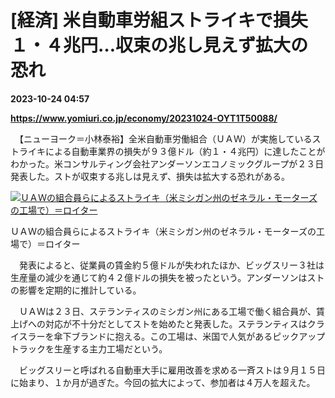 # [経済] 米自動車労組ストライキで損失１・４兆円…収束の兆し見えず拡大の恐れ

**2023-10-24 04:57**

**https://www.yomiuri.co.jp/economy/20231024-OYT1T50088/**

　【ニューヨーク＝小林泰裕】全米自動車労働組合（ＵＡＷ）が実施しているストライキによる自動車業界の損失が９３億ドル（約１・４兆円）に達したことがわかった。米コンサルティング会社アンダーソンエコノミックグループが２３日発表した。ストが収束する兆しは見えず、損失は拡大する恐れがある。

[![ＵＡＷの組合員らによるストライキ（米ミシガン州のゼネラル・モーターズの工場で）＝ロイター](https://www.yomiuri.co.jp/media/2023/10/20231024-OYT1I50041-1.jpg)](https://www.yomiuri.co.jp/pluralphoto/20231024-OYT1I50041/)

ＵＡＷの組合員らによるストライキ（米ミシガン州のゼネラル・モーターズの工場で）＝ロイター

　発表によると、従業員の賃金約５億ドルが失われたほか、ビッグスリー３社は生産量の減少を通じて約４２億ドルの損失を被ったという。アンダーソンはストの影響を定期的に推計している。

　ＵＡＷは２３日、ステランティスのミシガン州にある工場で働く組合員が、賃上げへの対応が不十分だとしてストを始めたと発表した。ステランティスはクライスラーを傘下ブランドに抱える。この工場は、米国で人気があるピックアップトラックを生産する主力工場だという。

　ビッグスリーと呼ばれる自動車大手に雇用改善を求める一斉ストは９月１５日に始まり、１か月が過ぎた。今回の拡大によって、参加者は４万人を超えた。